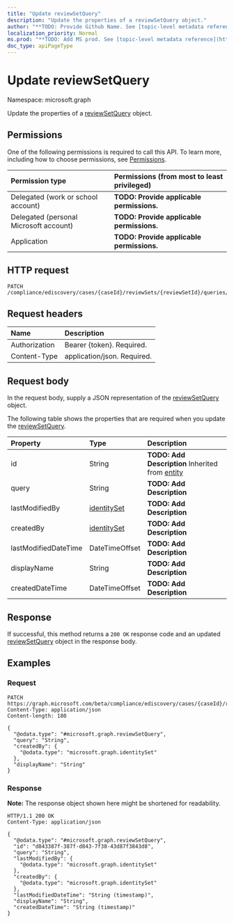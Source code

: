 ```yaml
---
title: "Update reviewSetQuery"
description: "Update the properties of a reviewSetQuery object."
author: "**TODO: Provide Github Name. See [topic-level metadata reference](https://msgo.azurewebsites.net/add/document/guidelines/metadata.html#topic-level-metadata)**"
localization_priority: Normal
ms.prod: "**TODO: Add MS prod. See [topic-level metadata reference](https://msgo.azurewebsites.net/add/document/guidelines/metadata.html#topic-level-metadata)**"
doc_type: apiPageType
---
```


# Update reviewSetQuery
Namespace: microsoft.graph

Update the properties of a [reviewSetQuery](../resources/reviewsetquery.md) object.

## Permissions
One of the following permissions is required to call this API. To learn more, including how to choose permissions, see [Permissions](/graph/permissions-reference).

|Permission type|Permissions (from most to least privileged)|
|:---|:---|
|Delegated (work or school account)|**TODO: Provide applicable permissions.**|
|Delegated (personal Microsoft account)|**TODO: Provide applicable permissions.**|
|Application|**TODO: Provide applicable permissions.**|

## HTTP request

<!-- {
  "blockType": "ignored"
}
-->
``` http
PATCH /compliance/ediscovery/cases/{caseId}/reviewSets/{reviewSetId}/queries/{reviewSetQueryId}
```

## Request headers
|Name|Description|
|:---|:---|
|Authorization|Bearer {token}. Required.|
|Content-Type|application/json. Required.|

## Request body
In the request body, supply a JSON representation of the [reviewSetQuery](../resources/reviewsetquery.md) object.

The following table shows the properties that are required when you update the [reviewSetQuery](../resources/reviewsetquery.md).

|Property|Type|Description|
|:---|:---|:---|
|id|String|**TODO: Add Description** Inherited from [entity](../resources/entity.md)|
|query|String|**TODO: Add Description**|
|lastModifiedBy|[identitySet](../resources/identityset.md)|**TODO: Add Description**|
|createdBy|[identitySet](../resources/identityset.md)|**TODO: Add Description**|
|lastModifiedDateTime|DateTimeOffset|**TODO: Add Description**|
|displayName|String|**TODO: Add Description**|
|createdDateTime|DateTimeOffset|**TODO: Add Description**|



## Response

If successful, this method returns a `200 OK` response code and an updated [reviewSetQuery](../resources/reviewsetquery.md) object in the response body.

## Examples

### Request
<!-- {
  "blockType": "request",
  "name": "update_reviewsetquery"
}
-->
``` http
PATCH https://graph.microsoft.com/beta/compliance/ediscovery/cases/{caseId}/reviewSets/{reviewSetId}/queries/{reviewSetQueryId}
Content-Type: application/json
Content-length: 180

{
  "@odata.type": "#microsoft.graph.reviewSetQuery",
  "query": "String",
  "createdBy": {
    "@odata.type": "microsoft.graph.identitySet"
  },
  "displayName": "String"
}
```


### Response
**Note:** The response object shown here might be shortened for readability.
<!-- {
  "blockType": "response",
  "truncated": true
}
-->
``` http
HTTP/1.1 200 OK
Content-Type: application/json

{
  "@odata.type": "#microsoft.graph.reviewSetQuery",
  "id": "d843387f-387f-d843-7f38-43d87f3843d8",
  "query": "String",
  "lastModifiedBy": {
    "@odata.type": "microsoft.graph.identitySet"
  },
  "createdBy": {
    "@odata.type": "microsoft.graph.identitySet"
  },
  "lastModifiedDateTime": "String (timestamp)",
  "displayName": "String",
  "createdDateTime": "String (timestamp)"
}
```

